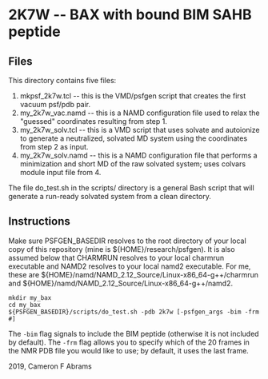 # 2K7W -- BAX with bound BIM SAHB peptide

## Files

This directory contains five files:
1. mkpsf_2k7w.tcl -- this is the VMD/psfgen script that creates the first vacuum psf/pdb pair.
2. my_2k7w_vac.namd -- this is a NAMD configuration file used to relax the "guessed" coordinates resulting from step 1.
3. my_2k7w_solv.tcl -- this is a VMD script that uses solvate and autoionize to generate a neutralized, solvated MD system using the coordinates from step 2 as input.
4. my_2k7w_solv.namd -- this is a NAMD configuration file that performs a minimization and short MD of the raw solvated system; uses colvars module input file from 4.

The file do_test.sh in the scripts/ directory is a general Bash script that will generate a run-ready solvated system from a clean directory.

## Instructions

Make sure PSFGEN_BASEDIR resolves to the root directory of your local copy of this repository (mine is ${HOME}/research/psfgen).  It is also assumed below that CHARMRUN resolves to your local charmrun executable and NAMD2 resolves to your local namd2 executable.  For me, these are ${HOME}/namd/NAMD_2.12_Source/Linux-x86_64-g++/charmrun and ${HOME}/namd/NAMD_2.12_Source/Linux-x86_64-g++/namd2.

```
mkdir my_bax
cd my_bax
${PSFGEN_BASEDIR}/scripts/do_test.sh -pdb 2k7w [-psfgen_args -bim -frm #]
```

The `-bim` flag signals to include the BIM peptide (otherwise it is not included by default).  The `-frm` flag allows you to specify which of the 20 frames in the NMR PDB file you would like to use; by default, it uses the last frame.

2019, Cameron F Abrams
